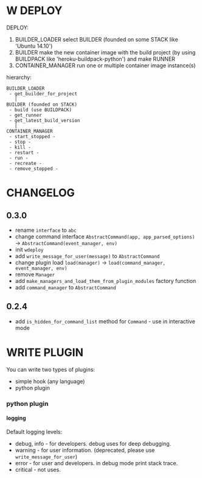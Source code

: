 # W DEPLOY #

DEPLOY:

 1. BUILDER_LOADER select BUILDER (founded on some STACK like 'Ubuntu 14.10')
 2. BUILDER make the new container image with the build project (by using BUILDPACK like 'heroku-buildpack-python') and make RUNNER
 3. CONTAINER_MANAGER run one or multiple container image instance(s)

hierarchy:

    BUILDER_LOADER
     - get_builder_for_project
       |
    BUILDER (founded on STACK)
     - build (use BUILDPACK)
     - get_runner
     - get_latest_build_version
       |
    CONTAINER_MANAGER
     - start_stopped - 
     - stop - 
     - kill - 
     - restart - 
     - run - 
     - recreate - 
     - remove_stopped - 


# CHANGELOG #

## 0.3.0 ##

 - rename `interface` to `abc`
 - change command interface `AbstractCommand(app, app_parsed_options)` -> `AbstractCommand(event_manager, env)`
 - init `wdeploy`
 - add `write_message_for_user(message)` to `AbstractCommand`
 - change plugin load `load(manager)` -> `load(command_manager, event_manager, env)`
 - remove `Manager`
 - add `make_managers_and_load_them_from_plugin_modules` factory function
 - add `command_manager` to `AbstractCommand`

## 0.2.4 ##

 - add `is_hidden_for_command_list` method for `Command` - use in interactive mode

# WRITE PLUGIN #

You can write two types of plugins:
 - simple hook (any language)
 - python plugin

### python plugin ###

#### logging ####

Default logging levels: 
 - debug, info - for developers. debug uses for deep debugging. 
 - warning - for user information. (deprecated, please use `write_message_for_user`)
 - error - for user and developers. in debug mode print stack trace.
 - critical - not uses.
